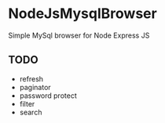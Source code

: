 # NodeJsMysqlBrowser

Simple MySql browser for Node Express JS

## TODO
- refresh
- paginator
- password protect
- filter
- search